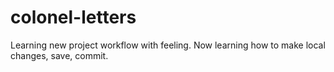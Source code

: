 # colonel-letters
Learning new project workflow with feeling.
Now learning how to make local changes, save, commit.
